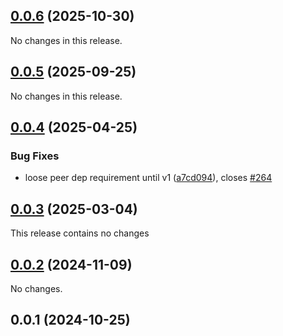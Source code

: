 ## [0.0.6](https://github.com/posva/pinia-colada/compare/@pinia/colada-plugin-debug@0.0.5...@pinia/colada-plugin-debug@0.0.6) (2025-10-30)

No changes in this release.

## [0.0.5](https://github.com/posva/pinia-colada/compare/@pinia/colada-plugin-debug@0.0.4...@pinia/colada-plugin-debug@0.0.5) (2025-09-25)

No changes in this release.

## [0.0.4](https://github.com/posva/pinia-colada/compare/@pinia/colada-plugin-debug@0.0.3...@pinia/colada-plugin-debug@0.0.4) (2025-04-25)

### Bug Fixes

- loose peer dep requirement until v1 ([a7cd094](https://github.com/posva/pinia-colada/commit/a7cd09461b45f8b2c3255016c3a9e4d6abb0242d)), closes [#264](https://github.com/posva/pinia-colada/issues/264)

## [0.0.3](https://github.com/posva/pinia-colada/compare/@pinia/colada-plugin-debug@0.0.2...@pinia/colada-plugin-debug@0.0.3) (2025-03-04)

This release contains no changes

## [0.0.2](https://github.com/posva/pinia-colada/compare/@pinia/colada-plugin-debug@0.0.1...@pinia/colada-plugin-debug@0.0.2) (2024-11-09)

No changes.

## 0.0.1 (2024-10-25)
